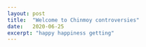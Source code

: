 ```yaml
---
layout: post
title:  "Welcome to Chinmoy controversies"
date:   2020-06-25
excerpt: "happy happiness getting"
---
```

